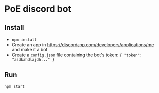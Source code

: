 # PoE discord bot

## Install

- `npm install`
- Create an app in https://discordapp.com/developers/applications/me and make it a bot
- Create a `config.json` file containing the bot's token: `{ "token": "asdkahdlajdh..." }`

## Run

    npm start
